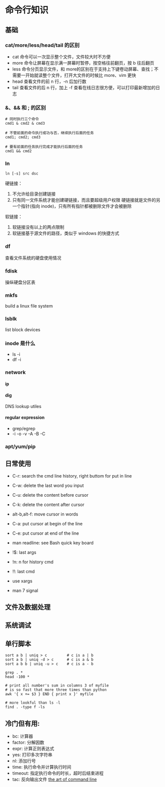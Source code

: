 # 命令行知识
## 基础
### cat/more/less/head/tail 的区别
- cat 命令可以一次显示整个文件，文件较大时不方便
- more 命令让屏幕在显示满一屏幕时暂停，按空格往前翻页，按 b 往后翻页
- less 命令分页显示文件，和 more的区别在于支持上下键卷动屏幕、查找；不需要一开始就读整个文件，打开大文件的时候比 more、vim 更快
- head 查看文件的前 n 行，-n 后加行数
- tail 查看文件的后 n 行，加上 -f 查看在线日志很方便，可以打印最新增加的日志

### &、&& 和 ; 的区别
```shell
# 同时执行三个命令
cmd1 & cmd2 & cmd3

# 不管前面的命令执行成功与否，继续执行后面的任务
cmd1; cmd2; cmd3

# 要有前面的任务执行完成才能执行后面的任务
cmd1 && cmd2
```
### ln
```shell
ln [-s] src dsc
```
硬链接：
1. 不允许给目录创建链接
2. 只有同一文件系统才能创建硬链接，而且要超级用户权限
硬链接就是文件的另一个指针(指向 inode)，只有所有指针都被删除文件才会被删除

软链接：
1. 软链接没有以上的两点限制
2. 软链接基于源文件的路径，类似于 windows 的快捷方式

### df
查看文件系统的硬盘使用情况

### fdisk
操纵硬盘分区表

### mkfs
build a linux file system

### lsblk
list block devices

### inode 是什么
- ls -i
- df -i

### network

#### ip

#### dig
DNS lookup utiles

#### regular expression
- grep/egrep
- -i -o -v -A -B -C

### apt/yum/pip

## 日常使用
- C-r: search the cmd line history, right buttom for put in line

- C-w: delete the last word you input
- C-u: delete the content before cursor
- C-k: delete the content after cursor

- alt-b,alt-f: move cursor in words

- C-a: put cursor at begin of the line
- C-e: put cursor at end of the line

- man readline: see Bash quick key board

- !$: last args
- !n: n for history cmd
- !!: last cmd

- use xargs

- man 7 signal

## 文件及数据处理

## 系统调试

## 单行脚本
```shell
sort a b | uniq > c         # c is a | b
sort a b | uniq -d > c      # c is a & b
sort a b b | uniq -u > c    # c is a - b

grep . *
head -100 *

# print all number's sum in columns 3 of myfile
# is so fast that more three times than python
awk '{ x += $3 } END { print x }' myfile

# more lookful than ls -l
find . -type f -ls

```

## 冷门但有用:
- bc: 计算器
- factor: 分解因数
- expr: 计算正则表达式
- yes: 打印多次字符串
- nl: 添加行号
- time: 执行命令并计算执行时间
- timeout: 指定执行命令的时长，超时后结束进程
- tac: 反向输出文件
[the art of command
line](https://github.com/jlevy/the-art-of-command-line/blob/master/README-zh.md)

